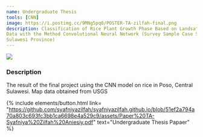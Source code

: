 ```yaml
---
name: Undergraduate Thesis
tools: [CNN]
image: https://i.postimg.cc/9MNg5pq0/POSTER-TA-zilfah-final.png
description: Classification of Rice Plant Growth Phase Based on Landsat-8 Satellite Multitemporal Image
Data with the Method Convolutional Neural Network (Survey Sample Case Study KSA Poso Regency, Central
Sulawesi Province)
---
```


![](https://i.postimg.cc/9MNg5pq0/POSTER-TA-zilfah-final.png)


### Description
The result of the final project using the CNN model on rice in Poso, Central Sulawesi. Map data obtained from USGS

{% include elements/button.html link= "https://github.com/syafniyazilfah/syafniyazilfah.github.io/blob/51ef2a794a70a803c693fc3bb1ca6698e4a529c9/assets/Paper%20TA-Syafniya%20Zilfah%20Aniesiy.pdf" text="Undergraduate Thesis Papaer" %}